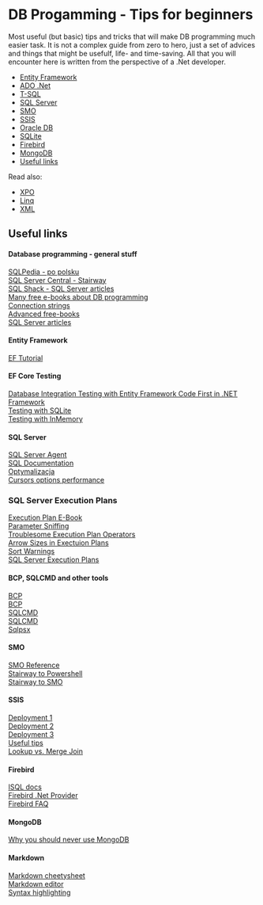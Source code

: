 # DB Progamming - Tips for beginners
Most useful (but basic) tips and tricks that will make DB programming much easier task. It is not a complex guide from zero to hero, just a set of advices and things that might be usefulf, life- and time-saving. All that you will encounter here is written from the perspective of a .Net developer.

* [Entity Framework](https://github.com/abik11/tips-tricks/blob/master/DB/EntityFramework.md)
* [ADO .Net](https://github.com/abik11/tips-tricks/blob/master/DB/ADONET.md)
* [T-SQL](https://github.com/abik11/tips-tricks/blob/master/DB/T-SQL.md)
* [SQL Server](https://github.com/abik11/tips-tricks/blob/master/DB/SQLServer.md)
* [SMO](https://github.com/abik11/tips-tricks/blob/master/DB/SMO.md)
* [SSIS](https://github.com/abik11/tips-tricks/blob/master/DB/SSIS.md)
* [Oracle DB](https://github.com/abik11/tips-tricks/blob/master/DB/Oracle.md)
* [SQLite](https://github.com/abik11/tips-tricks/blob/master/DB/SQLite.md)
* [Firebird](https://github.com/abik11/tips-tricks/blob/master/DB/Firebird.md)
* [MongoDB](https://github.com/abik11/tips-tricks/blob/master/DB/MongoDB.md)
* [Useful links](#useful-links)

Read also:
* [XPO](https://github.com/abik11/tips-tricks/blob/master/DevExpress/XPO.md)
* [Linq](https://github.com/abik11/tips-tricks/blob/master/CSharp/Linq.md)
* [XML](https://github.com/abik11/tips-tricks/blob/master/CSharp/XML.md)

## Useful links

#### Database programming - general stuff
[SQLPedia - po polsku](http://www.sqlpedia.pl/) <br />
[SQL Server Central - Stairway](http://www.sqlservercentral.com/stairway/) <br />
[SQL Shack - SQL Server articles](https://www.sqlshack.com/)<br />
[Many free e-books about DB programming](https://www.syncfusion.com/resources/techportal/ebooks) <br/>
[Connection strings](https://www.connectionstrings.com/) <br />
[Advanced free-books](https://www.red-gate.com/simple-talk/books/sql-books/) <br />
[SQL Server articles](http://www.sommarskog.se/)<br />

#### Entity Framework
[EF Tutorial](http://www.entityframeworktutorial.net/) <br />

#### EF Core Testing
[Database Integration Testing with Entity Framework Code First in .NET Framework](https://medium.com/@reyronald/database-integration-testing-with-entity-framework-code-first-in-net-framework-2c669153cf03)<br />
[Testing with SQLite](https://docs.microsoft.com/pl-pl/ef/core/miscellaneous/testing/sqlite)<br />
[Testing with InMemory](https://docs.microsoft.com/pl-pl/ef/core/miscellaneous/testing/in-memory)<br />

#### SQL Server
[SQL Server Agent](https://stackoverflow.com/questions/6712811/how-do-i-create-a-step-in-my-sql-server-agent-job-which-will-run-my-ssis-package/6713464#6713464) <br />
[SQL Documentation](https://docs.microsoft.com/pl-pl/sql/#pivot=sdkstools&panel=sdkstools-all) <br />
[Optymalizacja](http://www.sqlpedia.pl/tag/optymalizacja/) <br />
[Cursors options performance](https://sqlperformance.com/2012/09/t-sql-queries/cursor-options)<br />

### SQL Server Execution Plans
[Execution Plan E-Book](https://www.red-gate.com/library/sql-server-execution-plans-2nd-edition)<br />
[Parameter Sniffing](https://bertwagner.com/posts/why-parameter-sniffing-isnt-always-a-bad-thing-but-usually-is/)<br />
[Troublesome Execution Plan Operators](https://bertwagner.com/posts/sql-server-execution-plan-operators/)<br />
[Arrow Sizes in Exectuion Plans](https://www.brentozar.com/archive/2019/06/what-the-arrow-sizes-in-query-plans-really-mean/)<br />
[Sort Warnings](https://www.red-gate.com/simple-talk/sql/performance/never-ignore-a-sort-warning-in-sql-server/
)<br />
[SQL Server Execution Plans](https://www.sqlshack.com/sql-server-execution-plans-overview/)<br />

#### BCP, SQLCMD and other tools
[BCP](https://docs.microsoft.com/en-us/sql/relational-databases/import-export/import-and-export-bulk-data-by-using-the-bcp-utility-sql-server) <br />
[BCP](http://www.sqlpedia.pl/import-i-export-danych-do-bazy-sql-za-pomoca-bcp/) <br />
[SQLCMD](https://docs.microsoft.com/en-us/sql/tools/sqlcmd-utility) <br />
[SQLCMD](http://www.sqlpedia.pl/tag/sqlcmd/) <br />
[Sqlpsx](http://sqlpsx.codeplex.com/) <br />

#### SMO
[SMO Reference](https://technet.microsoft.com/en-us/library/mt571730.aspx) <br />
[Stairway to Powershell](http://www.sqlservercentral.com/stairway/91327/) <br />
[Stairway to SMO](http://www.sqlservercentral.com/stairway/140967/) <br />

#### SSIS
[Deployment 1](http://sqlmag.com/sql-server-integration-services/ssis-deployment-sql-server-2012) <br />
[Deployment 2](https://www.mssqltips.com/sqlservertip/2450/ssis-project-deployment-model-in-sql-server-2012-part-1-of-2/) <br />
[Deployment 3](https://www.sqlshack.com/deploying-packages-to-sql-server-integration-services-catalog-ssisdb/) <br />
[Useful tips](http://www.itprotoday.com/microsoft-sql-server/5-tips-developing-sql-server-integration-services-packages) <br />
[Lookup vs. Merge Join](https://social.technet.microsoft.com/wiki/contents/articles/32009.ssis-lookup-vs-merge-join.aspx) <br />

#### Firebird
[ISQL docs](https://www.firebirdsql.org/pdfmanual/html/isql.html) <br />
[Firebird .Net Provider](https://www.firebirdsql.org/en/net-provider/) <br />
[Firebird FAQ](http://www.firebirdfaq.org/) <br />

#### MongoDB
[Why you should never use MongoDB](http://www.sarahmei.com/blog/2013/11/11/why-you-should-never-use-mongodb/)<br />

#### Markdown
[Markdown cheetysheet](https://github.com/adam-p/markdown-here/wiki/Markdown-Cheatsheet) <br />
[Markdown editor](https://jbt.github.io/markdown-editor/) <br />
[Syntax highlighting](https://highlightjs.org/static/demo/) <br />
